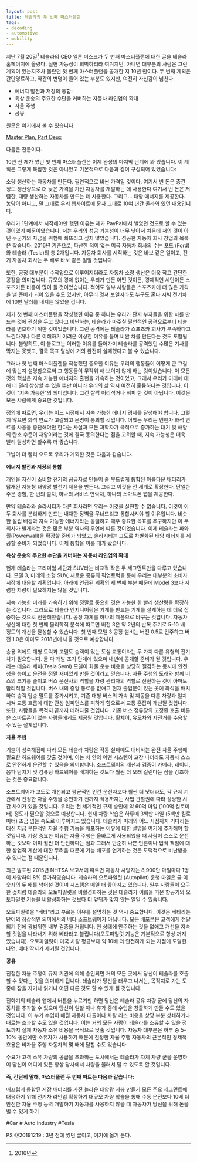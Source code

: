 ```yaml
---
layout: post
title: 테슬라의 두 번째 마스터플랜
tags:
- decoding
- automotive
- mobility
---
```

지난 7월 20일[^1] 테슬라의 CEO 일론 머스크가 두 번째 마스터플랜에 대한 글을 테슬라 홈페이지에 올렸다. 실현 가능성이 희박하리라 여겨지던, 아니면 대부분의 사람은 그런 계획이 있는지조차 몰랐던 첫 번째 마스터플랜을 공개한 지 10년 만이다. 두 번째 계획은 간단명료하고, 약간의 변명이 들어 있는 부분도 있지만, 여전히 자신감이 넘친다.
- 에너지 발전과 저장의 통합:
- 육상 운송의 주요한 수단을 커버하는 자동차 라인업의 확대
- 자율 주행
- 공유

원문은 여기에서 볼 수 있습니다.

[Master Plan, Part Deux](https://www.tesla.com/en_GB/blog/master-plan-part-deux)

다음은 전문이다.

10년 전 제가 썼던 첫 번째 마스터플랜은 이제 완성의 마지막 단계에 와 있습니다. 이 계획은 그렇게 복잡한 것은 아니었고 기본적으로 다음과 같이 구성되어 있었습니다:

소량 생산하는 자동차를 만든다. 필연적으로 비싼 가격일 것이다.
여기서 번 돈은 중간 정도 생산량으로 더 낮은 가격을 가진 자동차를 개발하는 데 사용한다
여기서 번 돈은 저렴한, 대량 생산하는 자동차를 만드는 데 사용한다.
그리고...
태양 에너지를 제공한다. 농담이 아니고, 말 그대로 우리 웹사이트에 문자 그대로 10여 년간 올라와 있던 내용입니다.

우리가 1단계에서 시작해야만 했던 이유는 제가 PayPal에서 벌었던 것으로 할 수 있는 것이었기 때문이었습니다. 저는 우리의 성공 가능성이 너무 낮아서 처음에 저의 것이 아닌 누군가의 자금을 위험에 빠뜨리고 싶지 않았습니다. 성공한 자동차 회사 창업의 목록은 짧습니다. 2016년 기준으로, 파산한 적이 없는 미국 자동차 회사의 수는 포드 (Ford)와 테슬라 (Tesla)의 총 2개입니다. 자동차 회사를 시작하는 것은 바보 같은 일이고, 전기 자동차 회사는 두 배로 바보 같은 일일 것입니다.

또한, 공정 대부분이 수작업으로 이루어지더라도 자동차 소량 생산은 더욱 작고 간단한 공장을 의미합니다. 규모의 경제 없이는 우리가 만든 어떤 것이든, 경제적인 세단이든 스포츠카든 비용이 많이 들 것이었습니다. 적어도 일부 사람들은 스포츠카에 더 많은 가격을 낼 준비가 되어 있을 수도 있지만, 아무리 멋져 보일지라도 누구도 혼다 시빅 전기차에 10만 달러를 내지는 않았을 겁니다.

제가 첫 번째 마스터플랜을 작성했던 이유 중 하나는 우리가 단지 부자들을 위한 차를 만드는 것에 관심을 두고 있다고 비난하는, 테슬라가 마주칠 필연적인 공격으로부터 테슬라를 변호하기 위한 것이었습니다. 그런 공격에는 테슬라가 스포츠카 회사가 부족하다고 느낀다거나 다른 이해하기 어려운 이상한 이유를 들며 비싼 차를 만든다는 것도 포함됩니다. 불행히도, 이 블로그는 이러한 이유를 들어가며 테슬라를 공격했던 수많은 기사를 막지는 못했고, 결국 목표 달성에 거의 완전히 실패했다고 볼 수 있습니다.

그러나 첫 번째 마스터플랜을 작성했던 중요한 이유는 우리의 행동들이 어떻게 큰 그림에 맞는지 설명함으로써 그 행동들이 무작위 해 보이지 않게 하는 것이었습니다. 이 모든 것의 핵심은 지속 가능한 에너지의 출현을 가속하는 것이었고, 그래서 우리가 미래에 대해 더 멀리 상상할 수 있을 뿐만 아니라 우리의 삶 역시 여전히 훌륭하다는 것입니다. 이것이 "지속 가능한"의 의미입니다. 그건 살짝 어리석거나 히피 한 것이 아닙니다. 이것은 모든 사람에게 중요한 것입니다.

정의에 따르면, 우리는 어느 시점에서 지속 가능한 에너지 경제를 달성해야 합니다. 그렇지 않으면 화석 연료가 고갈되고 문명이 붕괴할 것입니다. 어쨌든 우리는 언젠가 화석 연료를 사용을 중단해야만 한다는 사실과 모든 과학자가 극적으로 증가하는 대기 및 해양의 탄소 수준이 재앙이라는 것에 결국 동의한다는 점을 고려할 때, 지속 가능성은 더욱 빨리 달성하면 할수록 더 좋습니다.

그날이 더 빨리 오도록 우리가 계획한 것은 다음과 같습니다.

**에너지 발전과 저장의 통합**

개인을 자신이 소비할 전기의 공급자로 만들어 줄 부드럽게 통합된 아름다운 배터리가 탑재된 지붕형 태양광 발전기 제품을 만든다. 그리고 이것을 전 세계로 확장한다. 단일한 주문 경험, 한 번의 설치, 하나의 서비스 연락처, 하나의 스마트폰 앱을 제공한다.

만약 테슬라와 솔라시티가 다른 회사라면 우리는 이것을 실현할 수 없습니다. 이것이 이 두 회사를 분리하게 만드는 내재한 장벽을 무너뜨리고 통합시켜야 할 이유입니다. 비슷한 설립 배경과 지속 가능한 에너지라는 동일하고 매우 중요한 목표를 추구하지만 이 두 회사가 별개라는 것은 많은 부분 역사의 우연에 따른 것이었습니다. 이제 테슬라는 파와 월(Powerwall)을 확장할 준비가 되었고, 솔라시티는 고도로 차별화된 태양 에너지를 제공할 준비가 되었습니다. 이제 통합을 이룰 때가 왔습니다.

**육상 운송의 주요한 수단을 커버하는 자동차 라인업의 확대**

현재 테슬라는 프리미엄 세단과 SUV라는 비교적 작은 두 세그먼트만을 다루고 있습니다. 모델 3, 미래의 소형 SUV, 새로운 종류의 픽업트럭을 통해 우리는 대부분의 소비자 시장에 대응할 계획입니다. 아래에 언급된 계획의 세 번째 부분 때문에 Model 3보다 저렴한 차량이 필요하지는 않을 것입니다.

지속 가능한 미래를 가속하기 위해 정말로 중요한 것은 가능한 한 빨리 생산량을 확장하는 것입니다. 그러므로 테슬라 엔지니어링은 기계를 만드는 기계를 설계하는 데 더욱 집중하는 것으로 전환해왔습니다. 공장 자체를 하나의 제품으로 바꾸는 것입니다. 자동차 생산에 대한 첫 번째 물리학적 분석에 따르면 버전 3은 약 2년의 반복 주기로 5-10 배 정도의 개선을 달성할 수 있습니다. 첫 번째 모델 3 공장 설비는 버전 0.5로 간주하고 버전 1.0은 아마도 2018년에 나올 것으로 예상합니다.

승용 외에도 대형 트럭과 고밀도 승객이 있는 도심 교통이라는 두 가지 다른 유형의 전기차가 필요합니다. 둘 다 개발 초기 단계에 있으며 내년에 공개할 준비가 될 것입니다. 우리는 테슬라 세미(Tesla Semi) 모델이 화물 운송 비용을 상당히 절감하는 동시에 안전성을 높이고 운전을 정말 재미있게 만들 것이라고 믿습니다.
자율 주행의 도래와 함께 버스의 크기를 줄이고 버스 운전사의 역할을 차량 관리자의 역할로 전환하는 것이 아마도 합리적일 것입니다. 버스 내의 중앙 통로를 없애고 현재 출입문이 있는 곳에 좌석을 배치하여 승객 탑승 밀도를 증가시키고, 기존 대형 버스의 가속 및 제동을 다른 차량과 일치시켜 교통 흐름에 대한 관성 임피던스를 피하게 함으로써 교통 혼잡이 개선될 것입니다. 또한, 사람들을 목적지 끝까지 데려다줄 것입니다. 기존 버스 정류장의 고정된 호출 버튼은 스마트폰이 없는 사람들에게도 제공될 것입니다. 휠체어, 유모차와 자전거를 수용할 수 있는 설계입니다.

**자율 주행**

기술이 성숙해짐에 따라 모든 테슬라 차량은 작동 실패에도 대비하는 완전 자율 주행에 필요한 하드웨어를 갖출 것이며, 이는 차 안의 어떤 시스템이 고장 나더라도 자동차 스스로 안전하게 운전할 수 있음을 의미합니다. 소프트웨어의 개선과 검증이 카메라, 레이더, 음파 탐지기 및 컴퓨팅 하드웨어를 배치하는 것보다 훨씬 더 오래 걸린다는 점을 강조하는 것은 중요합니다.

소프트웨어가 고도로 개선되고 평균적인 인간 운전자보다 훨씬 더 낫더라도, 각 규제 기관에서 진정한 자율 주행을 승인하기 전까지 적용까지는 사법 관할권에 따라 상당한 시간 차이가 있을 것입니다. 우리는 전 세계적인 규제 승인에 약 60억 마일 (100억 킬로미터) 정도가 필요할 것으로 예상합니다. 현재 차량 학습은 하루에 3백만 마일 (5백만 킬로미터) 조금 넘는 속도로 이루어지고 있습니다. 테슬라가 미래의 어느 시점까지 기다리는 대신 지금 부분적인 자율 주행 기능을 배포하는 이유에 대한 설명을 여기에 추가해야 할 것입니다. 가장 중요한 이유는 자율 주행은 올바르게 사용되었을 때 사람이 스스로 운전하는 것보다 이미 훨씬 더 안전하다는 점과 그래서 단순히 나쁜 언론이나 법적 책임에 대한 상업적 계산에 대한 두려움 때문에 기능 배포를 연기하는 것은 도덕적으로 비난받을 수 있다는 점 때문입니다.

최근 발표된 2015년 NHTSA 보고서에 따르면 자동차 사망자는 8,900만 마일마다 1명이 사망하여 8% 증가하였습니다. 테슬라의 오토파일럿 (Autopilot) 운행 마일은 곧 이 숫자의 두 배를 넘어설 것이며 시스템은 매일 더 좋아지고 있습니다. 일부 사람들이 요구한 것처럼 테슬라의 오토파일럿을 비활성화하는 것은 테슬라가 이름을 따온 항공기의 오토파일럿 기능을 비활성화하는 것보다 더 앞뒤가 맞지 않는 일일 수 있습니다.

오토파일럿을 "베타"라고 부르는 이유를 설명하는 것 역시 중요합니다. 이것은 베타라는 단어의 정상적인 의미에서의 베타 소프트웨어가 아닙니다. 모든 배포본은 고객에게 전달되기 전에 광범위한 내부 검증을 거칩니다. 현 상태에 안주하는 것을 없애고 개선을 지속할 것임을 나타내기 위해 베타라고 불립니다(오토파일럿 기능은 기본적으로 항상 꺼져 있습니다). 오토파일럿이 미국 차량 평균보다 약 10배 더 안전하게 되는 지점에 도달한다면, 베타 딱지가 제거될 것입니다.

**공유**

진정한 자율 주행이 규제 기관에 의해 승인되면 거의 모든 곳에서 당신이 테슬라를 호출할 수 있다는 것을 의미하게 됩니다. 테슬라가 당신을 태우고 나서는, 목적지로 가는 도중에 잠을 자거나 읽거나 어떤 다른 것도 할 수 있게 될 것입니다.

전화기의 테슬라 앱에서 버튼을 누르기만 하면 당신은 테슬라 공유 차량 군에 당신의 자동차를 추가할 수 있으며 당신이 일할 때나 휴가 중에 수입을 창출하게 만들 수도 있을 것입니다. 이 부가 수입이 매월 자동차 대출이나 차량 리스 비용을 상당 부분 상쇄하거나 때로는 초과할 수도 있을 것입니다. 이는 거의 모든 사람이 테슬라를 소유할 수 있을 정도까지 실제 자동차 소유 비용을 극적으로 낮출 것입니다. 자동차 대부분은 하루 중 5-10% 동안에만 소유자가 사용하기 때문에 진정한 자율 주행 자동차의 근본적인 경제적 효용은 비자율 주행 자동차의 몇 배에 달할 수도 있습니다.

수요가 고객 소유 차량의 공급을 초과하는 도시에서는 테슬라가 자체 차량 군을 운영하여 당신이 어디에 있든 항상 당사에서 차량을 불러서 탈 수 있도록 할 것입니다.

**즉, 간단히 말해, 마스터플랜 두 번째 파트는 다음과 같습니다:**

매끄럽게 통합된 저장 배터리를 가진 놀라운 태양광 지붕 만들기
모든 주요 세그먼트에 대응하기 위해 전기차 라인업 확장하기
대규모 차량 학습을 통해 수동 운전보다 10배 더 안전한 자율 주행 능력 개발하기
자동차를 사용하지 않을 때 자동차가 당신을 위해 돈을 벌 수 있게 하기

[^1]: 2016년

#Car # Auto Industry #Tesla

PS @20191219 : 3년 전에 썼던 글이고, 여기에 옮겨 둔다.
